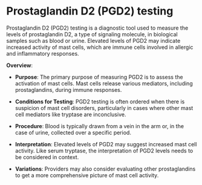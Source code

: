 # Prostaglandin D2 (PGD2) testing

Prostaglandin D2 (PGD2) testing is a diagnostic tool used to measure the levels of prostaglandin D2, a type of signaling molecule, in biological samples such as blood or urine. Elevated levels of PGD2 may indicate increased activity of mast cells, which are immune cells involved in allergic and inflammatory responses.

**Overview**:

* **Purpose**: The primary purpose of measuring PGD2 is to assess the activation of mast cells. Mast cells release various mediators, including prostaglandins, during immune responses.

* **Conditions for Testing**: PGD2 testing is often ordered when there is suspicion of mast cell disorders, particularly in cases where other mast cell mediators like tryptase are inconclusive. 

* **Procedure**: Blood is typically drawn from a vein in the arm or, in the case of urine, collected over a specific period.

* **Interpretation**: Elevated levels of PGD2 may suggest increased mast cell activity. Like serum tryptase, the interpretation of PGD2 levels needs to be considered in context.
  
* **Variations**: Providers may also consider evaluating other prostaglandins to get a more comprehensive picture of mast cell activity.
